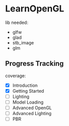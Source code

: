 # LearnOpenGL


lib needed:
- glfw
- glad
- stb_image
- glm

## Progress Tracking
coverage:
- [x] Introduction
- [x] Getting Started
- [ ] Lighting
- [ ] Model Loading
- [ ] Advanced OpenGL
- [ ] Advanced Lighting
- [ ] PBR
